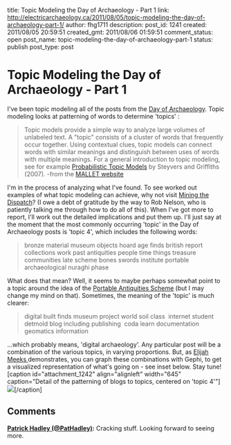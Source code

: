title: Topic Modeling the Day of Archaeology - Part 1
link: http://electricarchaeology.ca/2011/08/05/topic-modeling-the-day-of-archaeology-part-1/
author: fhg1711
description: 
post_id: 1241
created: 2011/08/05 20:59:51
created_gmt: 2011/08/06 01:59:51
comment_status: open
post_name: topic-modeling-the-day-of-archaeology-part-1
status: publish
post_type: post

# Topic Modeling the Day of Archaeology - Part 1

I've been topic modeling all of the posts from the [Day of Archaeology](http://dayofarchaeology.com). Topic modeling looks at patterning of words to determine 'topics' : 

> Topic models provide a simple way to analyze large volumes of unlabeled text. A "topic" consists of a cluster of words that frequently occur together. Using contextual clues, topic models can connect words with similar meanings and distinguish between uses of words with multiple meanings. For a general introduction to topic modeling, see for example [Probabilistic Topic Models](http://psiexp.ss.uci.edu/research/papers/SteyversGriffithsLSABookFormatted.pdf) by Steyvers and Griffiths (2007). -from the [MALLET website](http://mallet.cs.umass.edu/topics.php)

I'm in the process of analyzing what I've found. To see worked out examples of what topic modeling can achieve, why not visit [Mining the Dispatch](http://dsl.richmond.edu/dispatch/)? (I owe a debt of gratitude by the way to Rob Nelson, who is patiently talking me through how to do all of this). When I've got more to report, I'll work out the detailed implications and put them up. I'll just say at the moment that the most commonly occurring 'topic' in the Day of Archaeology posts is 'topic 4', which includes the following words: 

> bronze material museum objects hoard age finds british report collections work past antiquities people time things treasure communities late scheme bones swords institute portable archaeological nuraghi phase

What does that mean? Well, it seems to maybe perhaps somewhat point to a topic around the idea of the [Portable Antiquities Scheme](http://finds.org.uk/) (but I may change my mind on that). Sometimes, the meaning of the 'topic' is much clearer: 

> digital built finds museum project world soil class  internet student detmold blog including publishing  coda learn documentation geomatics information

...which probably means, 'digital archaeology'. Any particular post will be a combination of the various topics, in varying proportions. But, as [Elijah Meeks ](https://dhs.stanford.edu/comprehending-the-digital-humanities/)demonstrates, you can graph these combinations with Gephi, to get a visualized representation of what's going on - see inset below. Stay tune! [caption id="attachment_1242" align="alignleft" width="645" caption="Detail of the patterning of blogs to topics, centered on 'topic 4'"]![](http://electricarchaeologist.files.wordpress.com/2011/08/dayofarch-topics-detail.jpg)[/caption]

## Comments

**[Patrick Hadley (@PatHadley)](#4778 "2011-08-07 04:59:42"):** Cracking stuff. Looking forward to seeing more.

